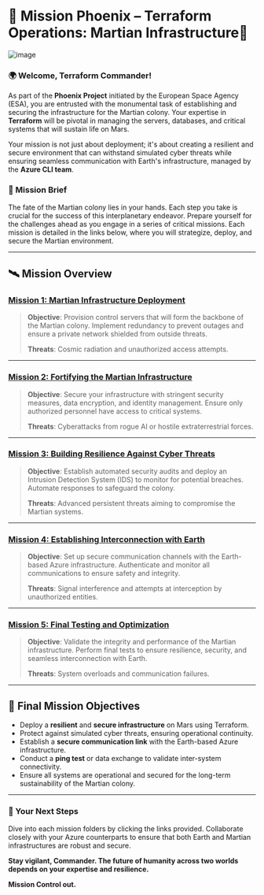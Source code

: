 # 🚀 **Mission Phoenix – Terraform Operations: Martian Infrastructure**🌌

![image](https://github.com/user-attachments/assets/875deb3d-bf19-4256-b070-b65bb7600555)

### **🌍 Welcome, Terraform Commander!**

As part of the **Phoenix Project** initiated by the European Space Agency (ESA), you are entrusted with the monumental task of establishing and securing the infrastructure for the Martian colony. Your expertise in **Terraform** will be pivotal in managing the servers, databases, and critical systems that will sustain life on Mars.

Your mission is not just about deployment; it's about creating a resilient and secure environment that can withstand simulated cyber threats while ensuring seamless communication with Earth's infrastructure, managed by the **Azure CLI team**.

### **📝 Mission Brief**

The fate of the Martian colony lies in your hands. Each step you take is crucial for the success of this interplanetary endeavor. Prepare yourself for the challenges ahead as you engage in a series of critical missions. Each mission is detailed in the links below, where you will strategize, deploy, and secure the Martian environment.

---

## 🛰️ **Mission Overview**

### **[Mission 1: Martian Infrastructure Deployment](Missions/mission_1.md)**
> **Objective**: Provision control servers that will form the backbone of the Martian colony. Implement redundancy to prevent outages and ensure a private network shielded from outside threats.
>
> **Threats**: Cosmic radiation and unauthorized access attempts.

---

### **[Mission 2: Fortifying the Martian Infrastructure](Missions/mission_2.md)**
> **Objective**: Secure your infrastructure with stringent security measures, data encryption, and identity management. Ensure only authorized personnel have access to critical systems.
>
> **Threats**: Cyberattacks from rogue AI or hostile extraterrestrial forces.

---

### **[Mission 3: Building Resilience Against Cyber Threats](Missions/mission_3.md)**
> **Objective**: Establish automated security audits and deploy an Intrusion Detection System (IDS) to monitor for potential breaches. Automate responses to safeguard the colony.
>
> **Threats**: Advanced persistent threats aiming to compromise the Martian systems.

---

### **[Mission 4: Establishing Interconnection with Earth](Missions/mission_4.md)**
> **Objective**: Set up secure communication channels with the Earth-based Azure infrastructure. Authenticate and monitor all communications to ensure safety and integrity.
>
> **Threats**: Signal interference and attempts at interception by unauthorized entities.

---

### **[Mission 5: Final Testing and Optimization](Missions/mission_5.md)**
> **Objective**: Validate the integrity and performance of the Martian infrastructure. Perform final tests to ensure resilience, security, and seamless interconnection with Earth.
>
> **Threats**: System overloads and communication failures.

---

## 🎯 **Final Mission Objectives**

- Deploy a **resilient** and **secure infrastructure** on Mars using Terraform.
- Protect against simulated cyber threats, ensuring operational continuity.
- Establish a **secure communication link** with the Earth-based Azure infrastructure.
- Conduct a **ping test** or data exchange to validate inter-system connectivity.
- Ensure all systems are operational and secured for the long-term sustainability of the Martian colony.

---

### **💼 Your Next Steps**

Dive into each mission folders by clicking the links provided. Collaborate closely with your Azure counterparts to ensure that both Earth and Martian infrastructures are robust and secure. 

**Stay vigilant, Commander. The future of humanity across two worlds depends on your expertise and resilience.**

**Mission Control out.**
